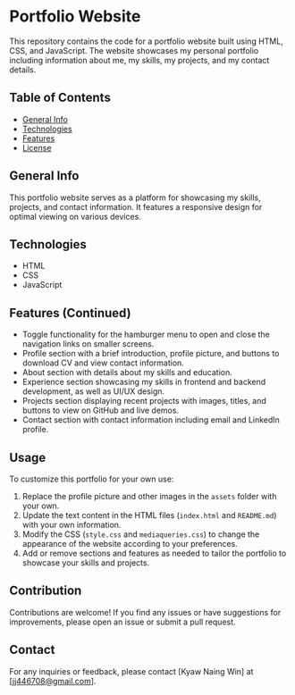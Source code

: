 # Portfolio Website

This repository contains the code for a portfolio website built using HTML, CSS, and JavaScript. The website showcases my personal portfolio including information about me, my skills, my projects, and my contact details.

## Table of Contents

- [General Info](#general-info)
- [Technologies](#technologies)
- [Features](#features)
- [License](#license)

## General Info

This portfolio website serves as a platform for showcasing my skills, projects, and contact information. It features a responsive design for optimal viewing on various devices.

## Technologies

- HTML
- CSS
- JavaScript

## Features (Continued)

- Toggle functionality for the hamburger menu to open and close the navigation links on smaller screens.
- Profile section with a brief introduction, profile picture, and buttons to download CV and view contact information.
- About section with details about my skills and education.
- Experience section showcasing my skills in frontend and backend development, as well as UI/UX design.
- Projects section displaying recent projects with images, titles, and buttons to view on GitHub and live demos.
- Contact section with contact information including email and LinkedIn profile.

## Usage

To customize this portfolio for your own use:

1. Replace the profile picture and other images in the `assets` folder with your own.
2. Update the text content in the HTML files (`index.html` and `README.md`) with your own information.
3. Modify the CSS (`style.css` and `mediaqueries.css`) to change the appearance of the website according to your preferences.
4. Add or remove sections and features as needed to tailor the portfolio to showcase your skills and projects.

## Contribution

Contributions are welcome! If you find any issues or have suggestions for improvements, please open an issue or submit a pull request.


## Contact

For any inquiries or feedback, please contact [Kyaw Naing Win] at [jj446708@gmail.com].

